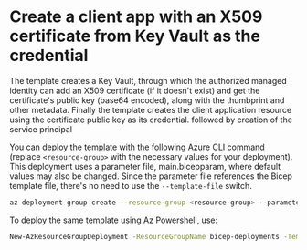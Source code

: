 # Create a client app with an X509 certificate from Key Vault as the credential

The template creates a Key Vault, through which the authorized managed identity can add an X509 certificate (if it doesn't exist) and get the certificate's public key (base64 encoded), along with the thumbprint and other metadata.
Finally the template creates the client application resource using the certificate public key as its credential. followed
by creation of the service principal

You can deploy the template with the following Azure CLI command (replace `<resource-group>` with the necessary values for your deployment). This deployment uses a parameter file, main.bicepparam, where default values may also be changed.  Since the parameter file references the Bicep template file, there's no need
to use the `--template-file` switch.

```sh
az deployment group create --resource-group <resource-group> --parameter main.bicepparam --verbose
```

To deploy the same template using Az Powershell, use:

```sh
New-AzResourceGroupDeployment -ResourceGroupName bicep-deployments -TemplateFile .\main.bicep -TemplateParameterFile .\main.bicepparam -Verbose
```
